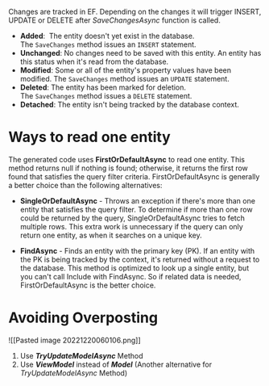 Changes are tracked in EF. Depending on the changes it will trigger INSERT, UPDATE or DELETE after *SaveChangesAsync* function is called.

- **Added**:  The entity doesn't yet exist in the database. The `SaveChanges` method issues an `INSERT` statement.
- **Unchanged**:  No changes need to be saved with this entity. An entity has this status when it's read from the database.
- **Modified**: Some or all of the entity's property values have been modified. The `SaveChanges` method issues an `UPDATE` statement.
- **Deleted**: The entity has been marked for deletion. The `SaveChanges` method issues a `DELETE` statement.
- **Detached**: The entity isn't being tracked by the database context.

# Ways to read one entity

The generated code uses **FirstOrDefaultAsync** to read one entity. This method returns null if nothing is found; otherwise, it returns the first row found that satisfies the query filter criteria. FirstOrDefaultAsync is generally a better choice than the following alternatives:

- **SingleOrDefaultAsync** - Throws an exception if there's more than one entity that satisfies the query filter. To determine if more than one row could be returned by the query, SingleOrDefaultAsync tries to fetch multiple rows. This extra work is unnecessary if the query can only return one entity, as when it searches on a unique key.

- **FindAsync** - Finds an entity with the primary key (PK). If an entity with the PK is being tracked by the context, it's returned without a request to the database. This method is optimized to look up a single entity, but you can't call Include with FindAsync. So if related data is needed, FirstOrDefaultAsync is the better choice.

# Avoiding Overposting

![[Pasted image 20221220060106.png]]

1. Use ***TryUpdateModelAsync*** Method
2. Use ***ViewModel*** instead of ***Model*** (Another alternative for *TryUpdateModelAsync* Method)